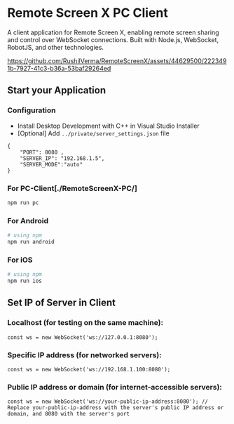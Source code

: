 # Remote Screen X PC Client
A client application for Remote Screen X, enabling remote screen sharing and control over WebSocket connections. 
Built with Node.js, WebSocket, RobotJS, and other technologies.


https://github.com/RushilVerma/RemoteScreenX/assets/44629500/2223491b-7927-41c3-b36a-53baf29264ed


## Start your Application
### Configuration
- Install Desktop Development with C++ in Visual Studio Installer
- [Optional] Add `../private/server_settings.json` file 
```
{
    "PORT": 8080 ,
    "SERVER_IP": "192.168.1.5",
    "SERVER_MODE":"auto"
}
```
### For PC-Client[./RemoteScreenX-PC/]
```bash
npm run pc
```
### For Android

```bash
# using npm
npm run android
```

### For iOS

```bash
# using npm
npm run ios
```

## Set IP of Server in Client
### Localhost (for testing on the same machine):
```
const ws = new WebSocket('ws://127.0.0.1:8080');
```

### Specific IP address (for networked servers):
```
const ws = new WebSocket('ws://192.168.1.100:8080');
```

### Public IP address or domain (for internet-accessible servers):
```
const ws = new WebSocket('ws://your-public-ip-address:8080'); // Replace your-public-ip-address with the server's public IP address or domain, and 8080 with the server's port
```
